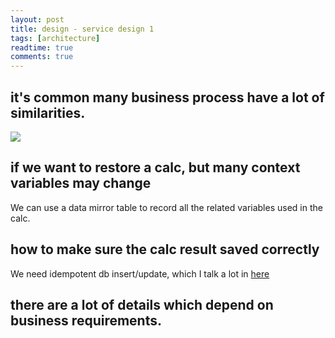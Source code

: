 ```yaml
---
layout: post
title: design - service design 1
tags: [architecture]
readtime: true
comments: true
---
```


## it's common many business process have a lot of similarities.

![](https://pt-starimg.didistatic.com/static/starimg/img/WZZtElqVEi1623416844350.png)

## if we want to restore a calc, but many context variables may change
We can use a data mirror table to record all the related variables used in the calc.

## how to make sure the calc result saved correctly
We need idempotent db insert/update, which I talk a lot in [here](./2021-06-10_idempotent_db_update.md)


## there are a lot of details which depend on business requirements.

